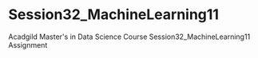 # Session32_MachineLearning11
Acadgild Master's in Data Science Course Session32_MachineLearning11 Assignment
